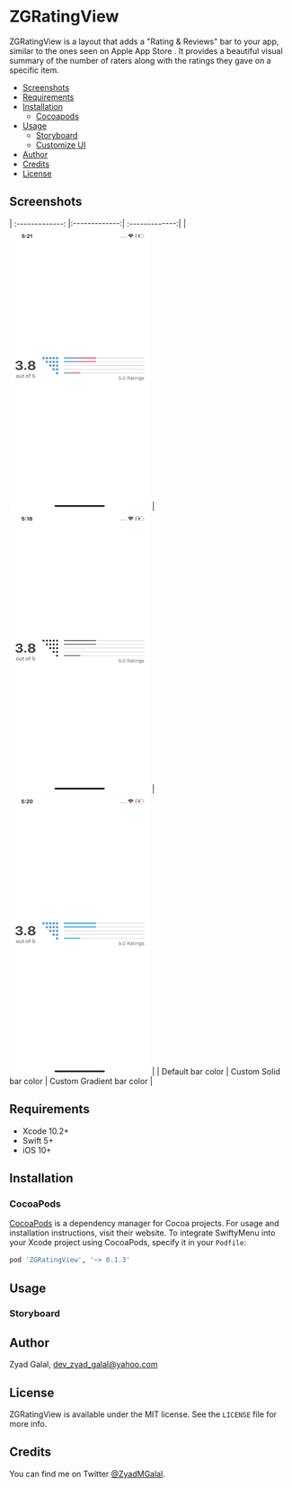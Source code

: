 # ZGRatingView


ZGRatingView is a layout that adds a "Rating & Reviews" bar to your app, similar to the ones seen on Apple App Store . It provides a beautiful visual summary of the number of raters along with the ratings they gave on a specific item.


- [Screenshots](#screenshots)
- [Requirements](#requirements)
- [Installation](#installation)
    - [Cocoapods](#cocoapods)
- [Usage](#usage)
    - [Storyboard](#storyboard)
    - [Customize UI](#customizeui)
- [Author](#author)
- [Credits](#credits)
- [License](#license)


## Screenshots

| :-------------: |:-------------:| :-------------:|
| <img src="https://github.com/ZyadGalal/ZGRatingView/blob/master/Screenshots/1.png" width="250" height="500">     | <img src="https://github.com/ZyadGalal/ZGRatingView/blob/master/Screenshots/2.png" width="250" height="500"> |<img src="https://github.com/ZyadGalal/ZGRatingView/blob/master/Screenshots/3.png" width="250" height="500">  |
| Default bar color      | Custom Solid bar color      |   Custom Gradient bar color |


## Requirements

* Xcode 10.2+
* Swift 5+
* iOS 10+

## Installation

### CocoaPods

[CocoaPods](https://cocoapods.org) is a dependency manager for Cocoa projects. For usage and installation instructions, visit their website. To integrate SwiftyMenu into your Xcode project using CocoaPods, specify it in your `Podfile`:

```ruby
pod 'ZGRatingView', '~> 0.1.3'
```

## Usage
### Storyboard

## Author

Zyad Galal, dev_zyad_galal@yahoo.com

## License

ZGRatingView is available under the MIT license. See the `LICENSE` file for more info.

## Credits

You can find me on Twitter [@ZyadMGalal](https://twitter.com/ZyadMGalal).

